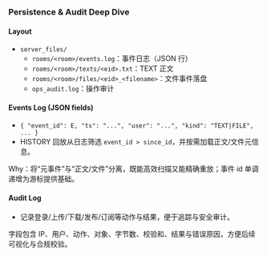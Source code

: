 ### Persistence & Audit Deep Dive

#### Layout
- `server_files/`
  - `rooms/<room>/events.log`：事件日志（JSON 行）
  - `rooms/<room>/texts/<eid>.txt`：TEXT 正文
  - `rooms/<room>/files/<eid>_<filename>`：文件事件落盘
  - `ops_audit.log`：操作审计

#### Events Log (JSON fields)
- `{ "event_id": E, "ts": "...", "user": "...", "kind": "TEXT|FILE", ... }`
- HISTORY 回放从日志筛选 `event_id > since_id`，并按需加载正文/文件元信息。

Why：将“元事件”与“正文/文件”分离，既能高效扫描又能精确重放；事件 id 单调递增为游标提供基础。

#### Audit Log
- 记录登录/上传/下载/发布/订阅等动作与结果，便于追踪与安全审计。

字段包含 IP、用户、动作、对象、字节数、校验和、结果与错误原因，方便后续可视化与合规校验。


